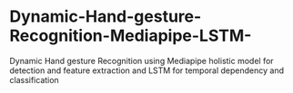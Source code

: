 # Dynamic-Hand-gesture-Recognition-Mediapipe-LSTM-
Dynamic Hand gesture Recognition using Mediapipe holistic model for detection and feature extraction and LSTM for temporal dependency and classification
